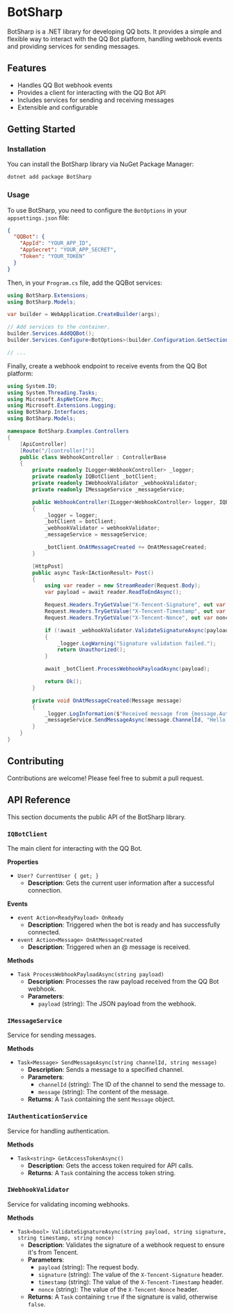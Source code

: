 
# BotSharp

BotSharp is a .NET library for developing QQ bots. It provides a simple and flexible way to interact with the QQ Bot platform, handling webhook events and providing services for sending messages.

## Features

- Handles QQ Bot webhook events
- Provides a client for interacting with the QQ Bot API
- Includes services for sending and receiving messages
- Extensible and configurable

## Getting Started

### Installation

You can install the BotSharp library via NuGet Package Manager:

```bash
dotnet add package BotSharp
```

### Usage

To use BotSharp, you need to configure the `BotOptions` in your `appsettings.json` file:

```json
{
  "QQBot": {
    "AppId": "YOUR_APP_ID",
    "AppSecret": "YOUR_APP_SECRET",
    "Token": "YOUR_TOKEN"
  }
}
```

Then, in your `Program.cs` file, add the QQBot services:

```csharp
using BotSharp.Extensions;
using BotSharp.Models;

var builder = WebApplication.CreateBuilder(args);

// Add services to the container.
builder.Services.AddQQBot();
builder.Services.Configure<BotOptions>(builder.Configuration.GetSection("QQBot"));

// ...
```

Finally, create a webhook endpoint to receive events from the QQ Bot platform:

```csharp
using System.IO;
using System.Threading.Tasks;
using Microsoft.AspNetCore.Mvc;
using Microsoft.Extensions.Logging;
using BotSharp.Interfaces;
using BotSharp.Models;

namespace BotSharp.Examples.Controllers
{
    [ApiController]
    [Route("/[controller]")]
    public class WebhookController : ControllerBase
    {
        private readonly ILogger<WebhookController> _logger;
        private readonly IQBotClient _botClient;
        private readonly IWebhookValidator _webhookValidator;
        private readonly IMessageService _messageService;

        public WebhookController(ILogger<WebhookController> logger, IQBotClient botClient, IWebhookValidator webhookValidator, IMessageService messageService)
        {
            _logger = logger;
            _botClient = botClient;
            _webhookValidator = webhookValidator;
            _messageService = messageService;

            _botClient.OnAtMessageCreated += OnAtMessageCreated;
        }

        [HttpPost]
        public async Task<IActionResult> Post()
        {
            using var reader = new StreamReader(Request.Body);
            var payload = await reader.ReadToEndAsync();

            Request.Headers.TryGetValue("X-Tencent-Signature", out var signature);
            Request.Headers.TryGetValue("X-Tencent-Timestamp", out var timestamp);
            Request.Headers.TryGetValue("X-Tencent-Nonce", out var nonce);

            if (!await _webhookValidator.ValidateSignatureAsync(payload, signature!, timestamp!, nonce!))
            {
                _logger.LogWarning("Signature validation failed.");
                return Unauthorized();
            }

            await _botClient.ProcessWebhookPayloadAsync(payload);

            return Ok();
        }

        private void OnAtMessageCreated(Message message)
        {
            _logger.LogInformation($"Received message from {message.Author.Username}: {message.Content}");
            _messageService.SendMessageAsync(message.ChannelId, "Hello, world!");
        }
    }
}
```

## Contributing

Contributions are welcome! Please feel free to submit a pull request.

## API Reference

This section documents the public API of the BotSharp library.

### `IQBotClient`

The main client for interacting with the QQ Bot.

**Properties**

-   `User? CurrentUser { get; }`
    -   **Description**: Gets the current user information after a successful connection.

**Events**

-   `event Action<ReadyPayload> OnReady`
    -   **Description**: Triggered when the bot is ready and has successfully connected.
-   `event Action<Message> OnAtMessageCreated`
    -   **Description**: Triggered when an @ message is received.

**Methods**

-   `Task ProcessWebhookPayloadAsync(string payload)`
    -   **Description**: Processes the raw payload received from the QQ Bot webhook.
    -   **Parameters**:
        -   `payload` (string): The JSON payload from the webhook.

### `IMessageService`

Service for sending messages.

**Methods**

-   `Task<Message> SendMessageAsync(string channelId, string message)`
    -   **Description**: Sends a message to a specified channel.
    -   **Parameters**:
        -   `channelId` (string): The ID of the channel to send the message to.
        -   `message` (string): The content of the message.
    -   **Returns**: A `Task` containing the sent `Message` object.

### `IAuthenticationService`

Service for handling authentication.

**Methods**

-   `Task<string> GetAccessTokenAsync()`
    -   **Description**: Gets the access token required for API calls.
    -   **Returns**: A `Task` containing the access token string.

### `IWebhookValidator`

Service for validating incoming webhooks.

**Methods**

-   `Task<bool> ValidateSignatureAsync(string payload, string signature, string timestamp, string nonce)`
    -   **Description**: Validates the signature of a webhook request to ensure it's from Tencent.
    -   **Parameters**:
        -   `payload` (string): The request body.
        -   `signature` (string): The value of the `X-Tencent-Signature` header.
        -   `timestamp` (string): The value of the `X-Tencent-Timestamp` header.
        -   `nonce` (string): The value of the `X-Tencent-Nonce` header.
    -   **Returns**: A `Task` containing `true` if the signature is valid, otherwise `false`.
